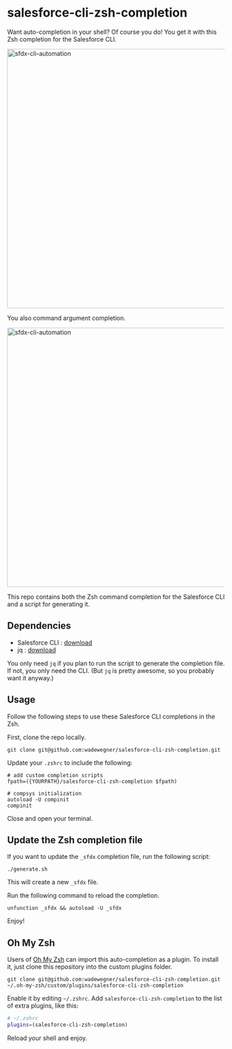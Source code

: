 # salesforce-cli-zsh-completion

Want auto-completion in your shell? Of course you do! You get it with this Zsh completion for the Salesforce CLI.

<img width="600" alt="sfdx-cli-automation" src="https://user-images.githubusercontent.com/746259/34641780-083a2224-f2be-11e7-840a-55833e674ef0.gif">

You also command argument completion.

<img width="600" alt="sfdx-cli-automation" src="https://user-images.githubusercontent.com/746259/34654565-87851aa8-f3b2-11e7-9745-83181d2dd234.gif">

This repo contains both the Zsh command completion for the Salesforce CLI and a script for generating it.

## Dependencies

- Salesforce CLI : [download](https://developer.salesforce.com/tools/sfdxcli)
- jq : [download](https://stedolan.github.io/jq/)

You only need `jq` if you plan to run the script to generate the completion file. If not, you only need the CLI. (But `jq` is pretty awesome, so you probably want it anyway.)

## Usage

Follow the following steps to use these Salesforce CLI completions in the Zsh.

First, clone the repo locally.

```
git clone git@github.com:wadewegner/salesforce-cli-zsh-completion.git
```

Update your `.zshrc` to include the following:

```
# add custom completion scripts
fpath=({YOURPATH}/salesforce-cli-zsh-completion $fpath)

# compsys initialization
autoload -U compinit
compinit
```

Close and open your terminal.

## Update the Zsh completion file

If you want to update the `_sfdx` completion file, run the following script:

```
./generate.sh
```

This will create a new `_sfdx` file.

Run the following command to reload the completion.

```
unfunction _sfdx && autoload -U _sfdx
```

Enjoy!

## Oh My Zsh

Users of [Oh My Zsh](https://github.com/robbyrussell/oh-my-zsh) can import this auto-completion as a plugin. To install it, just clone this repository into the custom plugins folder.

```console
git clone git@github.com:wadewegner/salesforce-cli-zsh-completion.git ~/.oh-my-zsh/custom/plugins/salesforce-cli-zsh-completion
```

Enable it by editing `~/.zshrc`. Add `salesforce-cli-zsh-completion` to the list of extra plugins, like this:

```sh
# ~/.zshrc
plugins=(salesforce-cli-zsh-completion)
```

Reload your shell and enjoy.
